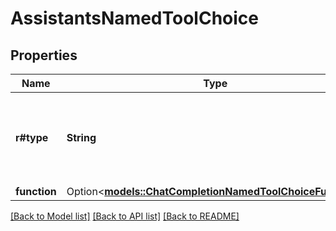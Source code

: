 # AssistantsNamedToolChoice

## Properties

Name | Type | Description | Notes
------------ | ------------- | ------------- | -------------
**r#type** | **String** | The type of the tool. If type is `function`, the function name must be set | 
**function** | Option<[**models::ChatCompletionNamedToolChoiceFunction**](ChatCompletionNamedToolChoice_function.md)> |  | [optional]

[[Back to Model list]](../README.md#documentation-for-models) [[Back to API list]](../README.md#documentation-for-api-endpoints) [[Back to README]](../README.md)


